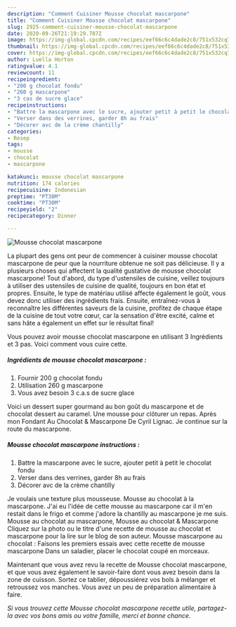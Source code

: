 ```yaml
---
description: "Comment Cuisiner Mousse chocolat mascarpone"
title: "Comment Cuisiner Mousse chocolat mascarpone"
slug: 2925-comment-cuisiner-mousse-chocolat-mascarpone
date: 2020-09-26T21:19:29.787Z
image: https://img-global.cpcdn.com/recipes/eef66c6c4dade2c8/751x532cq70/mousse-chocolat-mascarpone-photo-principale-de-la-recette.jpg
thumbnail: https://img-global.cpcdn.com/recipes/eef66c6c4dade2c8/751x532cq70/mousse-chocolat-mascarpone-photo-principale-de-la-recette.jpg
cover: https://img-global.cpcdn.com/recipes/eef66c6c4dade2c8/751x532cq70/mousse-chocolat-mascarpone-photo-principale-de-la-recette.jpg
author: Luella Horton
ratingvalue: 4.1
reviewcount: 11
recipeingredient:
- "200 g chocolat fondu"
- "260 g mascarpone"
- "3 cas de sucre glace"
recipeinstructions:
- "Battre la mascarpone avec le sucre, ajouter petit à petit le chocolat fondu"
- "Verser dans des verrines, garder 8h au frais"
- "Décorer avc de la crème chantilly"
categories:
- Resep
tags:
- mousse
- chocolat
- mascarpone

katakunci: mousse chocolat mascarpone 
nutrition: 174 calories
recipecuisine: Indonesian
preptime: "PT30M"
cooktime: "PT30M"
recipeyield: "2"
recipecategory: Dinner

---
```



![Mousse chocolat mascarpone](https://img-global.cpcdn.com/recipes/eef66c6c4dade2c8/751x532cq70/mousse-chocolat-mascarpone-photo-principale-de-la-recette.jpg)

La plupart des gens ont peur de commencer à cuisiner mousse chocolat mascarpone de peur que la nourriture obtenue ne soit pas délicieuse. Il y a plusieurs choses qui affectent la qualité gustative de mousse chocolat mascarpone! Tout d'abord, du type d'ustensiles de cuisine, veillez toujours à utiliser des ustensiles de cuisine de qualité, toujours en bon état et propres. Ensuite, le type de matériau utilisé affecte également le goût, vous devez donc utiliser des ingrédients frais. Ensuite, entraînez-vous à reconnaître les différentes saveurs de la cuisine, profitez de chaque étape de la cuisine de tout votre cœur, car la sensation d'être excité, calme et sans hâte a également un effet sur le résultat final!

<!--inarticleads1-->

Vous pouvez avoir mousse chocolat mascarpone en utilisant 3 Ingrédients et 3 pas. Voici comment vous cuire cette.

##### Ingrédients de mousse chocolat mascarpone :

1. Fournir 200 g chocolat fondu
1. Utilisation 260 g mascarpone
1. Vous avez besoin 3 c.a.s de sucre glace


Voici un dessert super gourmand au bon goût du mascarpone et de chocolat dessert au caramel. Une mousse pour clôturer un repas. Après mon Fondant Au Chocolat &amp; Mascarpone De Cyril Lignac. Je continue sur la route du mascarpone. 

<!--inarticleads2-->

##### Mousse chocolat mascarpone instructions :

1. Battre la mascarpone avec le sucre, ajouter petit à petit le chocolat fondu
1. Verser dans des verrines, garder 8h au frais
1. Décorer avc de la crème chantilly


Je voulais une texture plus mousseuse. Mousse au chocolat à la mascarpone. J&#39;ai eu l&#39;idée de cette mousse au mascarpone car il m&#39;en restait dans le frigo et comme j&#39;adore la chantilly au mascarpone je me suis. Mousse au chocolat au mascarpone, Mousse au chocolat &amp; Mascarpone Cliquez sur la photo ou le titre d&#39;une recette de mousse au chocolat et mascarpone pour la lire sur le blog de son auteur. Mousse mascarpone au chocolat : Faisons les premiers essais avec cette recette de mousse mascarpone Dans un saladier, placer le chocolat coupé en morceaux. 

<!--inarticleads1-->

<p>
Maintenant que vous avez revu la recette de Mousse chocolat mascarpone, et que vous avez également le savoir-faire dont vous avez besoin dans la zone de cuisson. Sortez ce tablier, dépoussiérez vos bols à mélanger et retroussez vos manches. Vous avez un peu de préparation alimentaire à faire.
</p>

<p>
<i>Si vous trouvez cette Mousse chocolat mascarpone recette utile, partagez-la avec vos bons amis ou votre famille, merci et bonne chance.</i>
</p>
